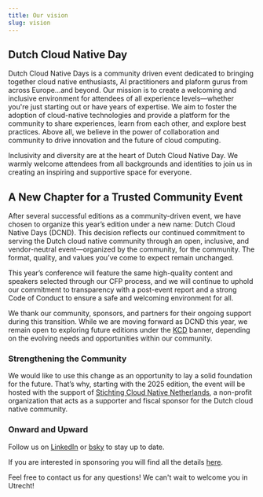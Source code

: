 ```yaml
---
title: Our vision
slug: vision
---
```


## Dutch Cloud Native Day

Dutch Cloud Native Days is a community driven event dedicated to bringing together cloud native enthusiasts, AI practitioners and plaform gurus from across Europe...and beyond. Our mission is to create a welcoming and inclusive environment for attendees of all experience levels—whether you're just starting out or have years of expertise. We aim to foster the adoption of cloud-native technologies and provide a platform for the community to share experiences, learn from each other, and explore best practices. Above all, we believe in the power of collaboration and community to drive innovation and the future of cloud computing.

Inclusivity and diversity are at the heart of Dutch Cloud Native Day. We warmly welcome attendees from all backgrounds and identities to join us in creating an inspiring and supportive space for everyone.

## A New Chapter for a Trusted Community Event

After several successful editions as a community-driven event, we have chosen to organize this year’s edition under a new name: Dutch Cloud Native Days (DCND). This decision reflects our continued commitment to serving the Dutch cloud native community through an open, inclusive, and vendor-neutral event—organized by the community, for the community. The format, quality, and values you’ve come to expect remain unchanged.

This year’s conference will feature the same high-quality content and speakers selected through our CFP process, and we will continue to uphold our commitment to transparency with a post-event report and a strong Code of Conduct to ensure a safe and welcoming environment for all.

We thank our community, sponsors, and partners for their ongoing support during this transition. While we are moving forward as DCND this year, we remain open to exploring future editions under the [KCD](https://www.cncf.io/kcds/) banner, depending on the evolving needs and opportunities within our community.

### Strengthening the Community

We would like to use this change as an opportunity to lay a solid foundation for the future. That’s why, starting with the 2025 edition, the event will be hosted with the support of [Stichting Cloud Native Netherlands](https://cloudnativenetherlands.nl/), a non-profit organization that acts as a supporter and fiscal sponsor for the Dutch cloud native community.

### Onward and Upward

Follow us on [LinkedIn](https://www.linkedin.com/company/cloudnativenl/) or [bsky](https://bsky.app/profile/cloudnativeday-nl.bsky.social) to stay up to date.

If you are interested in sponsoring you will find all the details [here](https:/dutchcloudnativeday.nl/#sponsors).

Feel free to contact us for any questions! We can't wait to welcome you in Utrecht!
